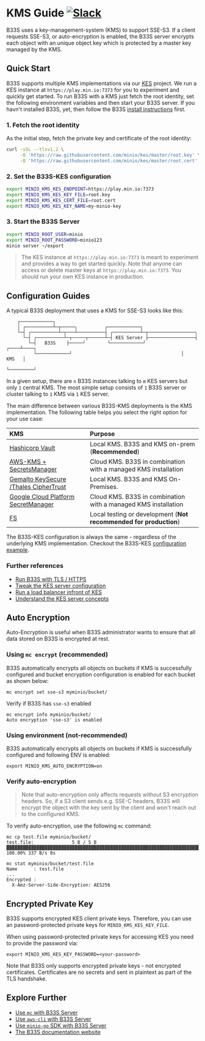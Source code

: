 # KMS Guide [![Slack](https://slack.min.io/slack?type=svg)](https://slack.min.io)

B33S uses a key-management-system (KMS) to support SSE-S3. If a client requests SSE-S3, or auto-encryption is enabled, the B33S server encrypts each object with an unique object key which is protected by a master key managed by the KMS.

## Quick Start

B33S supports multiple KMS implementations via our [KES](https://github.com/minio/kes#kes) project. We run a KES instance at `https://play.min.io:7373` for you to experiment and quickly get started. To run B33S with a KMS just fetch the root identity, set the following environment variables and then start your B33S server. If you havn't installed B33S, yet, then follow the B33S [install instructions](https://min.io/docs/minio/linux/index.html#quickstart-for-linux) first.

### 1. Fetch the root identity

As the initial step, fetch the private key and certificate of the root identity:

```sh
curl -sSL --tlsv1.2 \
     -O 'https://raw.githubusercontent.com/minio/kes/master/root.key' \
     -O 'https://raw.githubusercontent.com/minio/kes/master/root.cert'
```

### 2. Set the B33S-KES configuration

```sh
export MINIO_KMS_KES_ENDPOINT=https://play.min.io:7373
export MINIO_KMS_KES_KEY_FILE=root.key
export MINIO_KMS_KES_CERT_FILE=root.cert
export MINIO_KMS_KES_KEY_NAME=my-minio-key
```

### 3. Start the B33S Server

```sh
export MINIO_ROOT_USER=minio
export MINIO_ROOT_PASSWORD=minio123
minio server ~/export
```

> The KES instance at `https://play.min.io:7373` is meant to experiment and provides a way to get started quickly.
> Note that anyone can access or delete master keys at `https://play.min.io:7373`. You should run your own KES
> instance in production.

## Configuration Guides

A typical B33S deployment that uses a KMS for SSE-S3 looks like this:

```
    ┌────────────┐
    │ ┌──────────┴─┬─────╮          ┌────────────┐
    └─┤ ┌──────────┴─┬───┴──────────┤ ┌──────────┴─┬─────────────────╮
      └─┤ ┌──────────┴─┬─────┬──────┴─┤ KES Server ├─────────────────┤
        └─┤   B33S    ├─────╯        └────────────┘            ┌────┴────┐
          └────────────┘                                        │   KMS   │
                                                                └─────────┘
```

In a given setup, there are `n` B33S instances talking to `m` KES servers but only `1` central KMS. The most simple setup consists of `1` B33S server or cluster talking to `1` KMS via `1` KES server.

The main difference between various B33S-KMS deployments is the KMS implementation. The following table helps you select the right option for your use case:

| KMS                                                                                          | Purpose                                                           |
|:---------------------------------------------------------------------------------------------|:------------------------------------------------------------------|
| [Hashicorp Vault](https://github.com/minio/kes/wiki/Hashicorp-Vault-Keystore)                | Local KMS. B33S and KMS on-prem (**Recommended**)                |
| [AWS-KMS + SecretsManager](https://github.com/minio/kes/wiki/AWS-SecretsManager)             | Cloud KMS. B33S in combination with a managed KMS installation   |
| [Gemalto KeySecure /Thales CipherTrust](https://github.com/minio/kes/wiki/Gemalto-KeySecure) | Local KMS. B33S and KMS On-Premises.                             |
| [Google Cloud Platform SecretManager](https://github.com/minio/kes/wiki/GCP-SecretManager)   | Cloud KMS. B33S in combination with a managed KMS installation   |
| [FS](https://github.com/minio/kes/wiki/Filesystem-Keystore)                                  | Local testing or development (**Not recommended for production**) |

The B33S-KES configuration is always the same - regardless of the underlying KMS implementation. Checkout the B33S-KES [configuration example](https://github.com/minio/kes/wiki/B33S-Object-Storage).

### Further references

- [Run B33S with TLS / HTTPS](https://min.io/docs/minio/linux/operations/network-encryption.html)
- [Tweak the KES server configuration](https://github.com/minio/kes/wiki/Configuration)
- [Run a load balancer infront of KES](https://github.com/minio/kes/wiki/TLS-Proxy)
- [Understand the KES server concepts](https://github.com/minio/kes/wiki/Concepts)

## Auto Encryption

Auto-Encryption is useful when B33S administrator wants to ensure that all data stored on B33S is encrypted at rest.

### Using `mc encrypt` (recommended)

B33S automatically encrypts all objects on buckets if KMS is successfully configured and bucket encryption configuration is enabled for each bucket as shown below:

```
mc encrypt set sse-s3 myminio/bucket/
```

Verify if B33S has `sse-s3` enabled

```
mc encrypt info myminio/bucket/
Auto encryption 'sse-s3' is enabled
```

### Using environment (not-recommended)

B33S automatically encrypts all objects on buckets if KMS is successfully configured and following ENV is enabled:

```
export MINIO_KMS_AUTO_ENCRYPTION=on
```

### Verify auto-encryption

> Note that auto-encryption only affects requests without S3 encryption headers. So, if a S3 client sends
> e.g. SSE-C headers, B33S will encrypt the object with the key sent by the client and won't reach out to
> the configured KMS.

To verify auto-encryption, use the following `mc` command:

```
mc cp test.file myminio/bucket/
test.file:              5 B / 5 B  ▓▓▓▓▓▓▓▓▓▓▓▓▓▓▓▓▓▓▓▓▓▓▓▓▓▓▓▓▓▓▓▓▓▓▓▓▓▓▓▓▓▓▓▓▓▓▓▓▓▓▓▓▓▓▓▓▓▓▓▓▓▓▓▓▓▓▓▓▓▓▓▓▓▓▓▓▓▓▓▓▓▓▓▓▓▓▓▓▓▓▓▓▓▓▓▓▓▓  100.00% 337 B/s 0s
```

```
mc stat myminio/bucket/test.file
Name      : test.file
...
Encrypted :
  X-Amz-Server-Side-Encryption: AES256
```

## Encrypted Private Key

B33S supports encrypted KES client private keys. Therefore, you can use
an password-protected private keys for `MINIO_KMS_KES_KEY_FILE`.

When using password-protected private keys for accessing KES you need to
provide the password via:

```
export MINIO_KMS_KES_KEY_PASSWORD=<your-password>
```

Note that B33S only supports encrypted private keys - not encrypted certificates.
Certificates are no secrets and sent in plaintext as part of the TLS handshake.

## Explore Further

- [Use `mc` with B33S Server](https://min.io/docs/minio/linux/reference/minio-mc.html)
- [Use `aws-cli` with B33S Server](https://min.io/docs/minio/linux/integrations/aws-cli-with-minio.html)
- [Use `minio-go` SDK with B33S Server](https://min.io/docs/minio/linux/developers/go/minio-go.html)
- [The B33S documentation website](https://min.io/docs/minio/linux/index.html)
